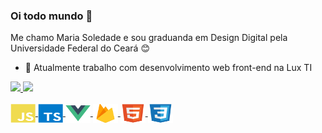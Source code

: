 ### Oi todo mundo 👋
Me chamo Maria Soledade e sou graduanda em Design Digital pela Universidade Federal do Ceará 😊
- 🔭 Atualmente trabalho com desenvolvimento web front-end na Lux TI

 <div>
  <a href="https://github.com/mariasoledadee">
  <img height="180em" src="https://github-readme-stats.vercel.app/api?username=mariasoledadee&show_icons=true&theme=dracula&include_all_commits=true&count_private=true"/>
  <img height="180em" src="https://github-readme-stats.vercel.app/api/top-langs/?username=mariasoledadee&layout=compact&langs_count=7&theme=dracula"/>
</div>
 
 <div style="display: inline_block"><br>
  <img align="center" alt="Maria-Js" height="30" width="40" src="https://raw.githubusercontent.com/devicons/devicon/master/icons/javascript/javascript-plain.svg">
  <img align="center" alt="Rafa-Ts" height="30" width="40" src="https://raw.githubusercontent.com/devicons/devicon/master/icons/typescript/typescript-plain.svg">
    <img align="center" alt="Maria-CSS" height="30" width="40" src="https://raw.githubusercontent.com/devicons/devicon/master/icons/vuejs/vuejs-original.svg">
    <img align="center" alt="Maria-CSS" height="30" width="40" src="https://raw.githubusercontent.com/devicons/devicon/master/icons/firebase/firebase-original.svg">
  <img align="center" alt="Maria-HTML" height="30" width="40" src="https://raw.githubusercontent.com/devicons/devicon/master/icons/html5/html5-original.svg">
  <img align="center" alt="Maria-CSS" height="30" width="40" src="https://raw.githubusercontent.com/devicons/devicon/master/icons/css3/css3-original.svg"> 
</div>
 
 ##
